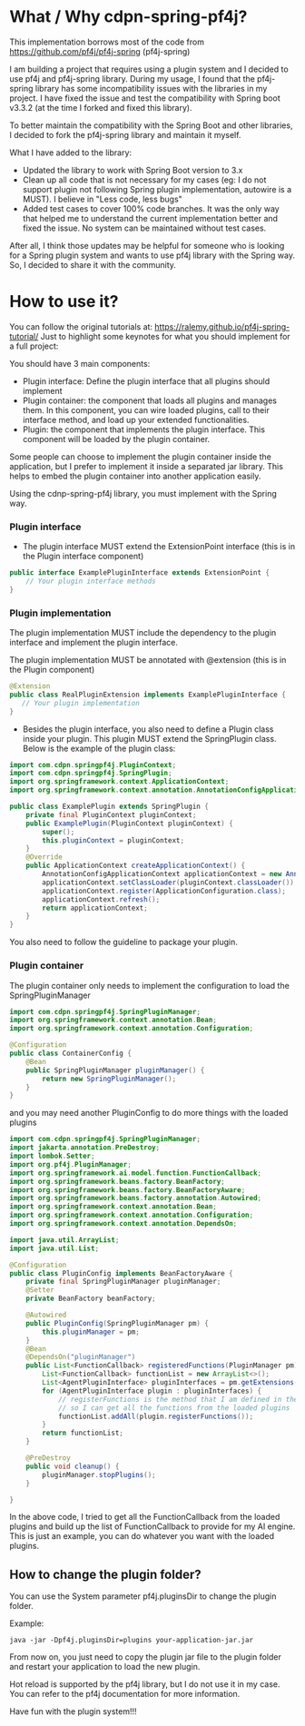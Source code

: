 # What / Why cdpn-spring-pf4j?

This implementation borrows most of the code from https://github.com/pf4j/pf4j-spring (pf4j-spring)

I am building a project that requires using a plugin system and I decided to use pf4j and pf4j-spring library.
During my usage, I found that the pf4j-spring library has some incompatibility issues with the libraries in my project. 
I have fixed the issue and test the compatibility with Spring boot v3.3.2 (at the time I forked and fixed this library).

To better maintain the compatibility with the Spring Boot and other libraries, I decided to fork the pf4j-spring library and maintain it myself.

What I have added to the library:

* Updated the library to work with Spring Boot version to 3.x
* Clean up all code that is not necessary for my cases (eg: I do not support plugin not following Spring plugin implementation, autowire is a MUST). I believe in "Less code, less bugs"
* Added test cases to cover 100% code branches. It was the only way that helped me to understand the current implementation better and fixed the issue. No system can be maintained without test cases.

After all, I think those updates may be helpful for someone who is looking for a Spring plugin system and wants to use pf4j library with the Spring way. So, I decided to share it with the community.

# How to use it?

You can follow the original tutorials at: https://ralemy.github.io/pf4j-spring-tutorial/
Just to highlight some keynotes for what you should implement for a full project:

You should have 3 main components:

* Plugin interface: Define the plugin interface that all plugins should implement
* Plugin container: the component that loads all plugins and manages them. In this component, you can wire loaded plugins, call to their interface method, and load up your extended functionalities.
* Plugin: the component that implements the plugin interface. This component will be loaded by the plugin container.

Some people can choose to implement the plugin container inside the application, but I prefer to implement it inside a separated jar library. This helps to embed the plugin container into another application easily.

Using the cdnp-spring-pf4j library, you must implement with the Spring way.

### Plugin interface

* The plugin interface MUST extend the ExtensionPoint interface (this is in the Plugin interface component)

```java
public interface ExamplePluginInterface extends ExtensionPoint {
    // Your plugin interface methods
}
```

### Plugin implementation
The plugin implementation MUST include the dependency to the plugin interface and implement the plugin interface.

The plugin implementation MUST be annotated with @extension (this is in the Plugin component)

```java
@Extension
public class RealPluginExtension implements ExamplePluginInterface {
   // Your plugin implementation
}
```

* Besides the plugin interface, you also need to define a Plugin class inside your plugin. This plugin MUST extend the SpringPlugin class. Below is the example of the plugin class:

```java
import com.cdpn.springpf4j.PluginContext;
import com.cdpn.springpf4j.SpringPlugin;
import org.springframework.context.ApplicationContext;
import org.springframework.context.annotation.AnnotationConfigApplicationContext;

public class ExamplePlugin extends SpringPlugin {
    private final PluginContext pluginContext;
    public ExamplePlugin(PluginContext pluginContext) {
        super();
        this.pluginContext = pluginContext;
    }
    @Override
    public ApplicationContext createApplicationContext() {
        AnnotationConfigApplicationContext applicationContext = new AnnotationConfigApplicationContext();
        applicationContext.setClassLoader(pluginContext.classLoader());
        applicationContext.register(ApplicationConfiguration.class);
        applicationContext.refresh();
        return applicationContext;
    }
}

```
You also need to follow the guideline to package your plugin.

### Plugin container

The plugin container only needs to implement the configuration to load the SpringPluginManager

```java
import com.cdpn.springpf4j.SpringPluginManager;
import org.springframework.context.annotation.Bean;
import org.springframework.context.annotation.Configuration;

@Configuration
public class ContainerConfig {
    @Bean
    public SpringPluginManager pluginManager() {
        return new SpringPluginManager();
    }
}

```
and you may need another PluginConfig to do more things with the loaded plugins

```java
import com.cdpn.springpf4j.SpringPluginManager;
import jakarta.annotation.PreDestroy;
import lombok.Setter;
import org.pf4j.PluginManager;
import org.springframework.ai.model.function.FunctionCallback;
import org.springframework.beans.factory.BeanFactory;
import org.springframework.beans.factory.BeanFactoryAware;
import org.springframework.beans.factory.annotation.Autowired;
import org.springframework.context.annotation.Bean;
import org.springframework.context.annotation.Configuration;
import org.springframework.context.annotation.DependsOn;

import java.util.ArrayList;
import java.util.List;

@Configuration
public class PluginConfig implements BeanFactoryAware {
    private final SpringPluginManager pluginManager;
    @Setter
    private BeanFactory beanFactory;

    @Autowired
    public PluginConfig(SpringPluginManager pm) {
        this.pluginManager = pm;
    }
    @Bean
    @DependsOn("pluginManager")
    public List<FunctionCallback> registeredFunctions(PluginManager pm) {
        List<FunctionCallback> functionList = new ArrayList<>();
        List<AgentPluginInterface> pluginInterfaces = pm.getExtensions(AgentPluginInterface.class);
        for (AgentPluginInterface plugin : pluginInterfaces) {
            // registerFunctions is the method that I am defined in the plugin interface
            // so I can get all the functions from the loaded plugins
            functionList.addAll(plugin.registerFunctions());
        }
        return functionList;
    }

    @PreDestroy
    public void cleanup() {
        pluginManager.stopPlugins();
    }

}
```
In the above code, I tried to get all the FunctionCallback from the loaded plugins and build up the list of FunctionCallback to provide for my AI engine. 
This is just an example, you can do whatever you want with the loaded plugins.

## How to change the plugin folder?

You can use the System parameter pf4j.pluginsDir to change the plugin folder.

Example:
```shell
java -jar -Dpf4j.pluginsDir=plugins your-application-jar.jar
```

From now on, you just need to copy the plugin jar file to the plugin folder and restart your application to load the new plugin.

Hot reload is supported by the pf4j library, but I do not use it in my case. You can refer to the pf4j documentation for more information.

Have fun with the plugin system!!!